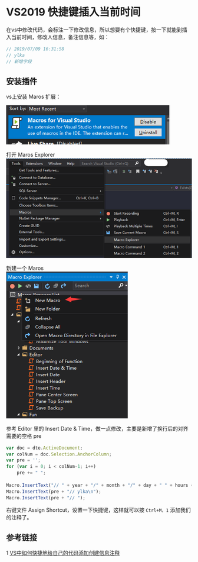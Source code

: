 # VS2019 快捷键插入当前时间

在vs中修改代码，会标注一下修改信息，所以想要有个快捷键，按一下就能到插入当前时间，修改人信息，备注信息等，如：

``` c#
// 2019/07/09 16:31:58
// ylka
// 新增字段
```

## 安装插件

vs上安装 Maros 扩展：

![扩展](./images/2019070901.png)

打开 Maros Explorer  
![explorer](./images/2019070902.png)

新建一个 Maros  
![new](./images/2019070903.png)

参考 Editor 里的 Insert Date & Time，做一点修改，主要是新增了换行后的对齐需要的空格 pre

``` js
var doc = dte.ActiveDocument;
var colNum = doc.Selection.AnchorColumn;
var pre = '';
for (var i = 0; i < colNum-1; i++)
    pre += " ";

Macro.InsertText("// " + year + "/" + month + "/" + day + " " + hours + ":" + minutes + ":" + seconds+"\n");
Macro.InsertText(pre + "// ylka\n");
Macro.InsertText(pre + "// ");
```

右键文件 Assign Shortcut，设置一下快捷键，这样就可以按 `Ctrl+M，1` 添加我们的注释了。

## 参考链接

1 [VS中如何快捷地给自己的代码添加创建信息注释](https://www.cnblogs.com/weihanli/p/5970053.html)

